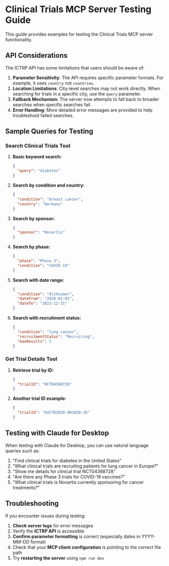 # Clinical Trials MCP Server Testing Guide

This guide provides examples for testing the Clinical Trials MCP server functionality.

## API Considerations

The ICTRP API has some limitations that users should be aware of:

1. **Parameter Sensitivity**: The API requires specific parameter formats. For example, it uses `country` not `countries`.
2. **Location Limitations**: City-level searches may not work directly. When searching for trials in a specific city, use the `query` parameter.
3. **Fallback Mechanism**: The server now attempts to fall back to broader searches when specific searches fail.
4. **Error Handling**: More detailed error messages are provided to help troubleshoot failed searches.

## Sample Queries for Testing

### Search Clinical Trials Tool

1. **Basic keyword search:**
   ```json
   {
     "query": "diabetes"
   }
   ```

2. **Search by condition and country:**
   ```json
   {
     "condition": "breast cancer",
     "country": "Germany"
   }
   ```

3. **Search by sponsor:**
   ```json
   {
     "sponsor": "Novartis"
   }
   ```

4. **Search by phase:**
   ```json
   {
     "phase": "Phase 3",
     "condition": "COVID-19"
   }
   ```

5. **Search with date range:**
   ```json
   {
     "condition": "Alzheimer",
     "dateFrom": "2020-01-01",
     "dateTo": "2023-12-31"
   }
   ```

6. **Search with recruitment status:**
   ```json
   {
     "condition": "lung cancer",
     "recruitmentStatus": "Recruiting",
     "maxResults": 5
   }
   ```

### Get Trial Details Tool

1. **Retrieve trial by ID:**
   ```json
   {
     "trialId": "NCT04368728"
   }
   ```

2. **Another trial ID example:**
   ```json
   {
     "trialId": "EUCTR2020-001038-36"
   }
   ```

## Testing with Claude for Desktop

When testing with Claude for Desktop, you can use natural language queries such as:

1. "Find clinical trials for diabetes in the United States"
2. "What clinical trials are recruiting patients for lung cancer in Europe?"
3. "Show me details for clinical trial NCT04368728"
4. "Are there any Phase 3 trials for COVID-19 vaccines?"
5. "What clinical trials is Novartis currently sponsoring for cancer treatments?"

## Troubleshooting

If you encounter issues during testing:

1. **Check server logs** for error messages
2. Verify the **ICTRP API** is accessible
3. **Confirm parameter formatting** is correct (especially dates in YYYY-MM-DD format)
4. Check that your **MCP client configuration** is pointing to the correct file path
5. Try **restarting the server** using `npm run dev`
